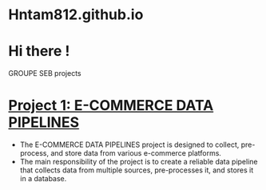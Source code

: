 # Hntam812.github.io
# Hi there !

GROUPE SEB projects

# [Project 1: E-COMMERCE DATA PIPELINES](https://github.com/Hntam812/E-COMMERCE-DATA-PIPELINES.git) 
* The E-COMMERCE DATA PIPELINES project is designed to collect, pre-process, and store data from various e-commerce platforms.
* The main responsibility of the project is to create a reliable data pipeline that collects data from multiple sources, pre-processes it, and stores it in a database.



